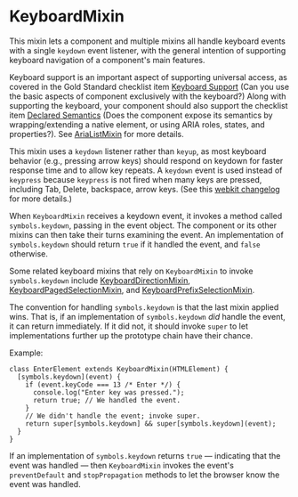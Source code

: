 # KeyboardMixin

This mixin lets a component and multiple mixins all handle keyboard events with
a single `keydown` event listener, with the general intention of supporting
keyboard navigation of a component's main features.

Keyboard support is an important aspect of supporting universal access, as
covered in the Gold Standard checklist item [Keyboard
Support](https://github.com/webcomponents/gold-standard/wiki/Keyboard-Support)
(Can you use the basic aspects of component exclusively with the keyboard?)
Along with supporting the keyboard, your component should also support the
checklist item [Declared
Semantics](https://github.com/webcomponents/gold-standard/wiki/Declared-Semantics)
(Does the component expose its semantics by wrapping/extending a native element,
or using ARIA roles, states, and properties?). See
[AriaListMixin](AriaListMixin) for more details.

This mixin uses a `keydown` listener rather than `keyup`, as most keyboard
behavior (e.g., pressing arrow keys) should respond on keydown for faster
response time and to allow key repeats. A `keydown` event is used instead of
`keypress` because `keypress` is not fired when many keys are pressed, including
Tab, Delete, backspace, arrow keys. (See this [webkit
changelog](https://lists.webkit.org/pipermail/webkit-dev/2007-December/002992.html)
for more details.)

When `KeyboardMixin` receives a keydown event, it invokes a method called
`symbols.keydown`, passing in the event object. The component or its other
mixins can then take their turns examining the event. An implementation of
`symbols.keydown` should return `true` if it handled the event, and `false`
otherwise.

Some related keyboard mixins that rely on `KeyboardMixin` to invoke
`symbols.keydown` include [KeyboardDirectionMixin](KeyboardDirectionMixin),
[KeyboardPagedSelectionMixin](KeyboardPagedSelectionMixin), and
[KeyboardPrefixSelectionMixin](KeyboardPrefixSelectionMixin).

The convention for handling `symbols.keydown` is that the last mixin applied
wins. That is, if an implementation of `symbols.keydown` *did* handle the event,
it can return immediately. If it did not, it should invoke `super` to let
implementations further up the prototype chain have their chance.

Example:

    class EnterElement extends KeyboardMixin(HTMLElement) {
      [symbols.keydown](event) {
        if (event.keyCode === 13 /* Enter */) {
          console.log("Enter key was pressed.");
          return true; // We handled the event.
        }
        // We didn't handle the event; invoke super.
        return super[symbols.keydown] && super[symbols.keydown](event);
      }
    }

If an implementation of `symbols.keydown` returns `true` — indicating that the
event was handled — then `KeyboardMixin` invokes the event's `preventDefault`
and `stopPropagation` methods to let the browser know the event was handled.
